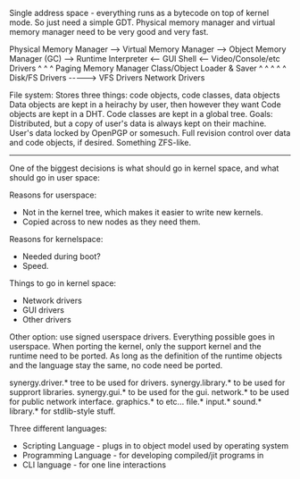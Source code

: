 Single address space - everything runs as a bytecode on top of kernel mode.
So just need a simple GDT. Physical memory manager and virtual memory manager need to be very good and very fast.

Physical Memory Manager --> Virtual Memory Manager --> Object Memory Manager (GC) --> Runtime Interpreter <-- GUI Shell <-- Video/Console/etc Drivers
				^					^			^
			Paging Memory Manager			Class/Object Loader & Saver	^
				^					^		^	^
			Disk/FS Drivers		----->		VFS Drivers		Network Drivers
			
			
File system:
	Stores three things: code objects, code classes, data objects
	Data objects are kept in a heirachy by user, then however they want
	Code objects are kept in a DHT.
	Code classes are kept in a global tree.
	Goals:
		Distributed, but a copy of user's data is always kept on their machine.
		User's data locked by OpenPGP or somesuch.
		Full revision control over data and code objects, if desired.
		Something ZFS-like.

--------------------------------------------------------------------------------

One of the biggest decisions is what should go in kernel space, and what should go in user space:

Reasons for userspace:
 - Not in the kernel tree, which makes it easier to write new kernels.
 - Copied across to new nodes as they need them.

Reasons for kernelspace:
 - Needed during boot?
 - Speed.

Things to go in kernel space:
 - Network drivers
 - GUI drivers
 - Other drivers

Other option: use signed userspace drivers.
Everything possible goes in userspace.
When porting the kernel, only the support kernel and the runtime need to be ported.
As long as the definition of the runtime objects and the language stay the same, no code need be ported.

synergy.driver.* tree to be used for drivers.
synergy.library.* to be used for supprort libraries.
synergy.gui.* to be used for the gui.
network.* to be used for public network interface.
graphics.* to etc...
file.*
input.*
sound.*
library.* for stdlib-style stuff.

Three different languages:

  * Scripting Language - plugs in to object model used by operating system
  * Programming Language - for developing compiled/jit programs in
  * CLI language - for one line interactions